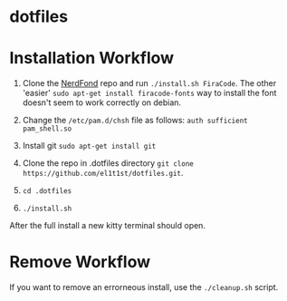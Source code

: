 # dotfiles

# Installation Workflow
1. Clone the [NerdFond](https://github.com/ryanoasis/nerd-fonts) repo and run `./install.sh FiraCode`. The other 'easier' `sudo apt-get install firacode-fonts` way to install the font doesn't seem to work correctly on debian.

2. Change the `/etc/pam.d/chsh` file as follows:
`auth sufficient pam_shell.so`
3. Install git `sudo apt-get install git`
4. Clone the repo in .dotfiles directory `git clone https://github.com/el1t1st/dotfiles.git`.
5. `cd .dotfiles`
6. `./install.sh`

After the full install a new kitty terminal should open.

# Remove Workflow

If you want to remove an errorneous install, use the `./cleanup.sh` script. 



